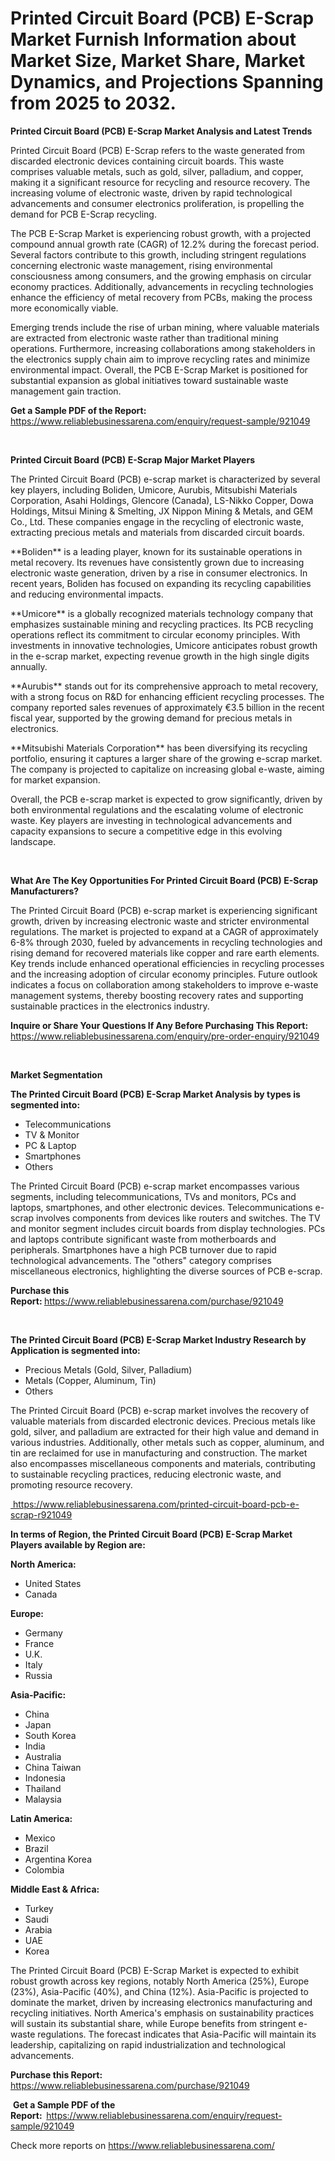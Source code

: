 <p><h1>Printed Circuit Board (PCB) E-Scrap Market Furnish Information about Market Size, Market Share, Market Dynamics, and Projections Spanning from 2025 to 2032.</h1></p><p><strong>Printed Circuit Board (PCB) E-Scrap Market Analysis and Latest Trends</strong></p>
<p><p>Printed Circuit Board (PCB) E-Scrap refers to the waste generated from discarded electronic devices containing circuit boards. This waste comprises valuable metals, such as gold, silver, palladium, and copper, making it a significant resource for recycling and resource recovery. The increasing volume of electronic waste, driven by rapid technological advancements and consumer electronics proliferation, is propelling the demand for PCB E-Scrap recycling.</p><p>The PCB E-Scrap Market is experiencing robust growth, with a projected compound annual growth rate (CAGR) of 12.2% during the forecast period. Several factors contribute to this growth, including stringent regulations concerning electronic waste management, rising environmental consciousness among consumers, and the growing emphasis on circular economy practices. Additionally, advancements in recycling technologies enhance the efficiency of metal recovery from PCBs, making the process more economically viable.</p><p>Emerging trends include the rise of urban mining, where valuable materials are extracted from electronic waste rather than traditional mining operations. Furthermore, increasing collaborations among stakeholders in the electronics supply chain aim to improve recycling rates and minimize environmental impact. Overall, the PCB E-Scrap Market is positioned for substantial expansion as global initiatives toward sustainable waste management gain traction.</p></p>
<p><strong>Get a Sample PDF of the Report:&nbsp;</strong> <a href="https://www.reliablebusinessarena.com/enquiry/request-sample/921049?utm_campaign=3575&utm_medium=2&utm_source=Github&utm_content=ia&utm_term=02042025&utm_id=printed-circuit-board-pcb-e-scrap">https://www.reliablebusinessarena.com/enquiry/request-sample/921049</a></p>
<p>&nbsp;</p>
<p><strong>Printed Circuit Board (PCB) E-Scrap Major Market Players</strong></p>
<p><p>The Printed Circuit Board (PCB) e-scrap market is characterized by several key players, including Boliden, Umicore, Aurubis, Mitsubishi Materials Corporation, Asahi Holdings, Glencore (Canada), LS-Nikko Copper, Dowa Holdings, Mitsui Mining & Smelting, JX Nippon Mining & Metals, and GEM Co., Ltd. These companies engage in the recycling of electronic waste, extracting precious metals and materials from discarded circuit boards.</p><p>**Boliden** is a leading player, known for its sustainable operations in metal recovery. Its revenues have consistently grown due to increasing electronic waste generation, driven by a rise in consumer electronics. In recent years, Boliden has focused on expanding its recycling capabilities and reducing environmental impacts.</p><p>**Umicore** is a globally recognized materials technology company that emphasizes sustainable mining and recycling practices. Its PCB recycling operations reflect its commitment to circular economy principles. With investments in innovative technologies, Umicore anticipates robust growth in the e-scrap market, expecting revenue growth in the high single digits annually.</p><p>**Aurubis** stands out for its comprehensive approach to metal recovery, with a strong focus on R&D for enhancing efficient recycling processes. The company reported sales revenues of approximately €3.5 billion in the recent fiscal year, supported by the growing demand for precious metals in electronics.</p><p>**Mitsubishi Materials Corporation** has been diversifying its recycling portfolio, ensuring it captures a larger share of the growing e-scrap market. The company is projected to capitalize on increasing global e-waste, aiming for market expansion.</p><p>Overall, the PCB e-scrap market is expected to grow significantly, driven by both environmental regulations and the escalating volume of electronic waste. Key players are investing in technological advancements and capacity expansions to secure a competitive edge in this evolving landscape.</p></p>
<p>&nbsp;</p>
<p><strong>What Are The Key Opportunities For Printed Circuit Board (PCB) E-Scrap Manufacturers?</strong></p>
<p><p>The Printed Circuit Board (PCB) e-scrap market is experiencing significant growth, driven by increasing electronic waste and stricter environmental regulations. The market is projected to expand at a CAGR of approximately 6-8% through 2030, fueled by advancements in recycling technologies and rising demand for recovered materials like copper and rare earth elements. Key trends include enhanced operational efficiencies in recycling processes and the increasing adoption of circular economy principles. Future outlook indicates a focus on collaboration among stakeholders to improve e-waste management systems, thereby boosting recovery rates and supporting sustainable practices in the electronics industry.</p></p>
<p><strong>Inquire or Share Your Questions If Any Before Purchasing This Report:</strong> <a href="https://www.reliablebusinessarena.com/enquiry/pre-order-enquiry/921049?utm_campaign=3575&utm_medium=2&utm_source=Github&utm_content=ia&utm_term=02042025&utm_id=printed-circuit-board-pcb-e-scrap">https://www.reliablebusinessarena.com/enquiry/pre-order-enquiry/921049</a></p>
<p>&nbsp;</p>
<p><strong>Market Segmentation</strong></p>
<p><strong>The Printed Circuit Board (PCB) E-Scrap Market Analysis by types is segmented into:</strong></p>
<p><ul><li>Telecommunications</li><li>TV & Monitor</li><li>PC & Laptop</li><li>Smartphones</li><li>Others</li></ul></p>
<p><p>The Printed Circuit Board (PCB) e-scrap market encompasses various segments, including telecommunications, TVs and monitors, PCs and laptops, smartphones, and other electronic devices. Telecommunications e-scrap involves components from devices like routers and switches. The TV and monitor segment includes circuit boards from display technologies. PCs and laptops contribute significant waste from motherboards and peripherals. Smartphones have a high PCB turnover due to rapid technological advancements. The "others" category comprises miscellaneous electronics, highlighting the diverse sources of PCB e-scrap.</p></p>
<p><strong>Purchase this Report:&nbsp;</strong><a href="https://www.reliablebusinessarena.com/purchase/921049?utm_campaign=3575&utm_medium=2&utm_source=Github&utm_content=ia&utm_term=02042025&utm_id=printed-circuit-board-pcb-e-scrap">https://www.reliablebusinessarena.com/purchase/921049</a></p>
<p>&nbsp;</p>
<p><strong>The Printed Circuit Board (PCB) E-Scrap Market Industry Research by Application is segmented into:</strong></p>
<p><ul><li>Precious Metals (Gold, Silver, Palladium)</li><li>Metals (Copper, Aluminum, Tin)</li><li>Others</li></ul></p>
<p><p>The Printed Circuit Board (PCB) e-scrap market involves the recovery of valuable materials from discarded electronic devices. Precious metals like gold, silver, and palladium are extracted for their high value and demand in various industries. Additionally, other metals such as copper, aluminum, and tin are reclaimed for use in manufacturing and construction. The market also encompasses miscellaneous components and materials, contributing to sustainable recycling practices, reducing electronic waste, and promoting resource recovery.</p></p>
<p><a href="https://www.reliablebusinessarena.com/printed-circuit-board-pcb-e-scrap-r921049?utm_campaign=3575&utm_medium=2&utm_source=Github&utm_content=ia&utm_term=02042025&utm_id=printed-circuit-board-pcb-e-scrap">&nbsp;https://www.reliablebusinessarena.com/printed-circuit-board-pcb-e-scrap-r921049</a></p>
<p><strong>In terms of Region, the Printed Circuit Board (PCB) E-Scrap Market Players available by Region are:</strong></p>
<p>
    <p> <strong> North America: </strong>
        <ul>
            <li>United States</li>
            <li>Canada</li>
        </ul>
        </p> 
    <p> <strong> Europe: </strong>
        <ul>
            <li>Germany</li>
            <li>France</li>
            <li>U.K.</li>
            <li>Italy</li>
            <li>Russia</li>
        </ul>
        </p> 
    <p> <strong> Asia-Pacific: </strong>
        <ul>
            <li>China</li>
            <li>Japan</li>
            <li>South Korea</li>
            <li>India</li>
            <li>Australia</li>
            <li>China Taiwan</li>
            <li>Indonesia</li>
            <li>Thailand</li>
            <li>Malaysia</li>
        </ul>
        </p> 
    <p> <strong> Latin America: </strong>
        <ul>
            <li>Mexico</li>
            <li>Brazil</li>
            <li>Argentina Korea</li>
            <li>Colombia</li>
        </ul>
        </p> 
    <p> <strong> Middle East & Africa: </strong>
        <ul>
            <li>Turkey</li>
            <li>Saudi</li>
            <li>Arabia</li>
            <li>UAE</li>
            <li>Korea</li>
        </ul>
    </p>
    </p>
<p><p>The Printed Circuit Board (PCB) E-Scrap Market is expected to exhibit robust growth across key regions, notably North America (25%), Europe (23%), Asia-Pacific (40%), and China (12%). Asia-Pacific is projected to dominate the market, driven by increasing electronics manufacturing and recycling initiatives. North America's emphasis on sustainability practices will sustain its substantial share, while Europe benefits from stringent e-waste regulations. The forecast indicates that Asia-Pacific will maintain its leadership, capitalizing on rapid industrialization and technological advancements.</p></p>
<p><strong>Purchase this Report: </strong><a href="https://www.reliablebusinessarena.com/purchase/921049?utm_campaign=3575&utm_medium=2&utm_source=Github&utm_content=ia&utm_term=02042025&utm_id=printed-circuit-board-pcb-e-scrap">https://www.reliablebusinessarena.com/purchase/921049</a></p>
<p>&nbsp;<strong>Get a Sample PDF of the Report:&nbsp;&nbsp;</strong><a href="https://www.reliablebusinessarena.com/enquiry/request-sample/921049?utm_campaign=3575&utm_medium=2&utm_source=Github&utm_content=ia&utm_term=02042025&utm_id=printed-circuit-board-pcb-e-scrap">https://www.reliablebusinessarena.com/enquiry/request-sample/921049</a></p>
<p><strong></strong></p>
<p>Check more reports on <a href="https://www.reliablebusinessarena.com/?utm_campaign=3575&utm_medium=2&utm_source=Github&utm_content=ia&utm_term=02042025&utm_id=printed-circuit-board-pcb-e-scrap">https://www.reliablebusinessarena.com/</a></p>